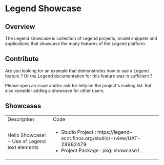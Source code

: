 # Legend Showcase

## Overview

The Legend showcase is collection of Legend projects, model snippets and applications that showcase the many features of
the Legend platform.

## Contribute

Are you looking for an example that demonstrates how to use a Legend feature ? Or the Legend documentation for this
feature was in sufficient ?

Please open an issue and/or ask for help on the project's mailing list. But also consider adding a showcase for other
users.

## Showcases

<table>
<tr>
    <td>Description</td>
    <td>Code</td>
</tr>
<tr>
    <td>
Hello Showcase! - Use of Legend text elements 
    </td>
    <td>
        <ul>
        <li>Studio Project : https://legend-acct.finos.org/studio/-/view/UAT-28982479 <br/></li>
        <li>Project Package : pkg::showcase1</li>
        </ul>
    </td>
    </tr>
</table>